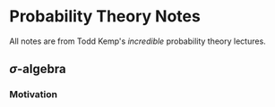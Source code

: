 # Probability Theory Notes
All notes are from Todd Kemp's *incredible* probability theory lectures.

## $\sigma$-algebra
### Motivation


